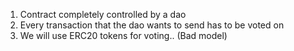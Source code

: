 1. Contract completely controlled by a dao
2. Every transaction that the dao wants to send has to be voted on
3. We will use ERC20 tokens for voting.. (Bad model)